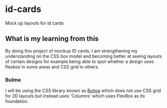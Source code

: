 # id-cards

Mock up layouts for id cards

## What is my learning from this

By doing this project of mockup ID cards, I am strengthening my understanding on the CSS box model and becoming better at seeing layouts of certain designs for example being able to spot whether a design uses flexbox in some areas and CSS grid in others.

### Bulma

I will be using the CSS library known as [Bulma](https://bulma.io/) which does not use CSS grid for 2D layouts but instead uses 'Columns' which uses FlexBox as its foundation.
